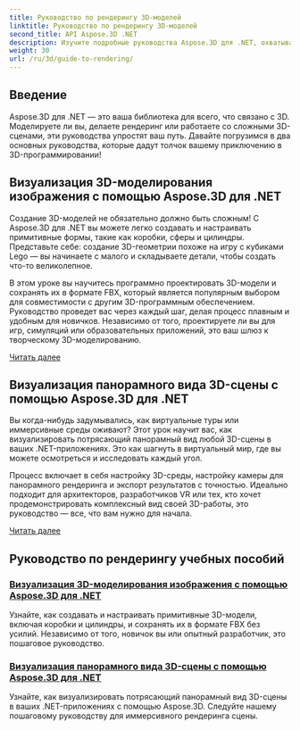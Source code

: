 ```yaml
---
title: Руководство по рендерингу 3D-моделей
linktitle: Руководство по рендерингу 3D-моделей
second_title: API Aspose.3D .NET
description: Изучите подробные руководства Aspose.3D для .NET, охватывающие 3D-моделирование, рендеринг и манипуляцию сценами. Упрощенные руководства для разработчиков всех уровней.
weight: 30
url: /ru/3d/guide-to-rendering/
---
```

## Введение

Aspose.3D для .NET — это ваша библиотека для всего, что связано с 3D. Моделируете ли вы, делаете рендеринг или работаете со сложными 3D-сценами, эти руководства упростят ваш путь. Давайте погрузимся в два основных руководства, которые дадут толчок вашему приключению в 3D-программировании!  

## Визуализация 3D-моделирования изображения с помощью Aspose.3D для .NET  

Создание 3D-моделей не обязательно должно быть сложным! С Aspose.3D для .NET вы можете легко создавать и настраивать примитивные формы, такие как коробки, сферы и цилиндры. Представьте себе: создание 3D-геометрии похоже на игру с кубиками Lego — вы начинаете с малого и складываете детали, чтобы создать что-то великолепное.  

В этом уроке вы научитесь программно проектировать 3D-модели и сохранять их в формате FBX, который является популярным выбором для совместимости с другим 3D-программным обеспечением. Руководство проведет вас через каждый шаг, делая процесс плавным и удобным для новичков. Независимо от того, проектируете ли вы для игр, симуляций или образовательных приложений, это ваш шлюз к творческому 3D-моделированию.  

[Читать далее](./render-3d-modeling-image/)  

## Визуализация панорамного вида 3D-сцены с помощью Aspose.3D для .NET  

Вы когда-нибудь задумывались, как виртуальные туры или иммерсивные среды оживают? Этот урок научит вас, как визуализировать потрясающий панорамный вид любой 3D-сцены в ваших .NET-приложениях. Это как шагнуть в виртуальный мир, где вы можете осмотреться и исследовать каждый угол.  

Процесс включает в себя настройку 3D-среды, настройку камеры для панорамного рендеринга и экспорт результатов с точностью. Идеально подходит для архитекторов, разработчиков VR или тех, кто хочет продемонстрировать комплексный вид своей 3D-работы, это руководство — все, что вам нужно для начала.  

[Читать далее](./render-panorama-view-3d-scene/)  

## Руководство по рендерингу учебных пособий
### [Визуализация 3D-моделирования изображения с помощью Aspose.3D для .NET](./render-3d-modeling-image/)
Узнайте, как создавать и настраивать примитивные 3D-модели, включая коробки и цилиндры, и сохранять их в формате FBX без усилий. Независимо от того, новичок вы или опытный разработчик, это пошаговое руководство.
### [Визуализация панорамного вида 3D-сцены с помощью Aspose.3D для .NET](./render-panorama-view-3d-scene/)
Узнайте, как визуализировать потрясающий панорамный вид 3D-сцены в ваших .NET-приложениях с помощью Aspose.3D. Следуйте нашему пошаговому руководству для иммерсивного рендеринга сцены.